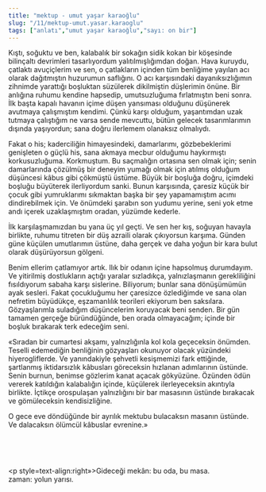 ```yaml
---
title: "mektup - umut yaşar karaoğlu"
slug: "/11/mektup-umut.yasar.karaoglu"
tags: ["anlatı","umut yaşar karaoğlu","sayı: on bir"]
---
```


Kıştı, soğuktu ve ben, kalabalık bir sokağın sidik kokan bir köşesinde
bilinçaltı devrimleri tasarlıyordum yalıtılmışlığımdan doğan. Hava
kuruydu, çatlaktı avuçiçlerim ve sen, o çatlakların içinden tüm
benliğime yayılan acı olarak dağıtmıştın huzurumun saflığını. O acı
karşısındaki dayanıksızlığımın zihnimde yarattığı boşluktan süzülerek
dikilmiştin düşlerimin önüne. Bir anlığına ruhumu kendine hapsedip,
umutsuzluğuma fırlatmıştın beni sonra. İlk başta kapalı havanın içime
düşen yansıması olduğunu düşünerek avutmaya çalışmıştım kendimi. Çünkü
karşı olduğum, yaşantımdan uzak tutmaya çalıştığım ne varsa sende
mevcuttu, bütün gelecek tasarımlarımın dışında yaşıyordun; sana doğru
ilerlemem olanaksız olmalıydı.

Fakat o his; kaderciliğin himayesindeki, damarlarımı, gözbebeklerimi
genişleten o güçlü his, sana akmaya mecbur olduğumu haykırmıştı
korkusuzluğuma. Korkmuştum. Bu saçmalığın ortasına sen olmak için; senin
damarlarında çözülmüş bir deneyim yumağı olmak için atılmış olduğum
düşüncesi kâbus gibi çökmüştü üstüme. Büyük bir boşluğa doğru, içimdeki
boşluğu büyüterek ilerliyordum sanki. Bunun karşısında, çaresiz küçük
bir çocuk gibi yumruklarımı sıkmaktan başka bir şey yapamamıştım acımı
dindirebilmek için. Ve önümdeki şarabın son yudumu yerine, seni yok etme
andı içerek uzaklaşmıştım oradan, yüzümde kederle.

İlk karşılaşmamızdan bu yana üç yıl geçti. Ve sen her kış, soğuyan
havayla birlikte, ruhumu titreten bir düş azraili olarak çıkıyorsun
karşıma. Günden güne küçülen umutlarımın üstüne, daha gerçek ve daha
yoğun bir kara bulut olarak düşürüyorsun gölgeni.

Benim ellerim çatlamıyor artık. Ilık bir odanın içine hapsolmuş
durumdayım. Ve yitirilmiş dostlukların açtığı yaralar sızladıkça,
yalnızlaşmanın gerekliliğini fısıldıyorum sabaha karşı sislerine.
Biliyorum; bunlar sana dönüşümümün ayak sesleri. Fakat çocukluğumu her
çaresizce özlediğimde ve sana olan nefretim büyüdükçe, eşzamanlılık
teorileri ekiyorum ben saksılara. Gözyaşlarımla suladığım düşüncelerim
koruyacak beni senden. Bir gün tamamen gerçeğe büründüğünde, ben orada
olmayacağım; içinde bir boşluk bırakarak terk edeceğim seni.

«Sıradan bir cumartesi akşamı, yalnızlığınla kol kola geçeceksin
önümden. Teselli edemediğin benliğinin gözyaşları okunuyor olacak
yüzündeki hiyerogliflerde. Ve yanındakiyle şehvetli kesişmemizi fark
ettiğinde, şartlanmış iktidarsızlık kâbusları göreceksin hızlanan
adımlarının üstünde. Senin burnun, benimse gözlerim kanat açacak
gökyüzüne. Özünden ödün vererek katıldığın kalabalığın içinde, küçülerek
ilerleyeceksin akıntıyla birlikte. İçtikçe orospulaşan yalnızlığını bir
bar masasının üstünde bırakacak ve gömüleceksin kendisizliğine.

O gece eve döndüğünde bir ayrılık mektubu bulacaksın masanın üstünde. Ve
dalacaksın ölümcül kâbuslar evrenine.»

 

 

\<p style=text-align:right»\>Gideceği mekân: bu oda, bu masa.  
zaman: yolun yarısı.

